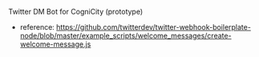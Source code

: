 Twitter DM Bot for CogniCity (prototype)

- reference: https://github.com/twitterdev/twitter-webhook-boilerplate-node/blob/master/example_scripts/welcome_messages/create-welcome-message.js
